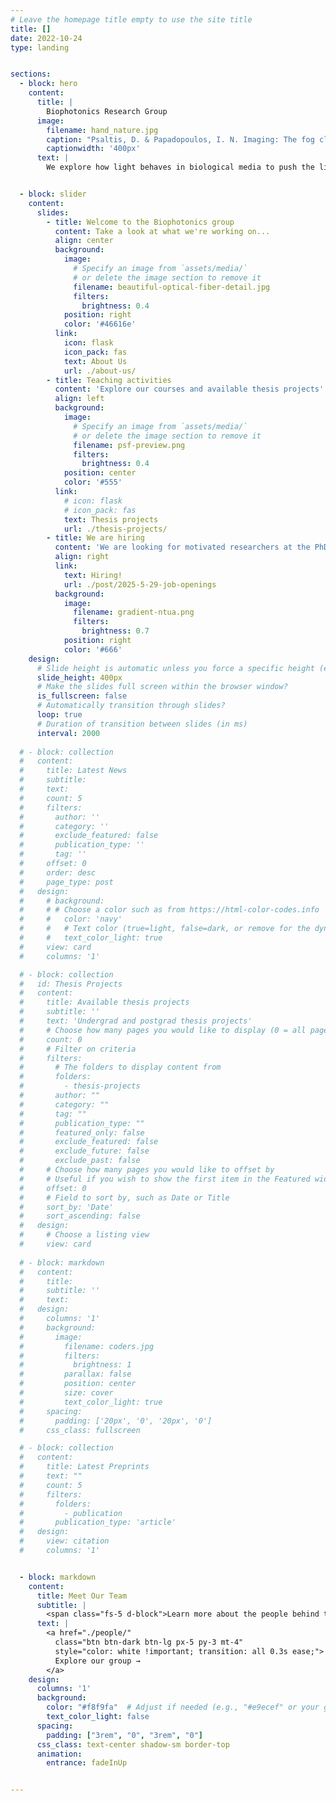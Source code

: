 ```yaml
---
# Leave the homepage title empty to use the site title
title: []
date: 2022-10-24
type: landing


sections:
  - block: hero
    content:
      title: |
        Biophotonics Research Group
      image:
        filename: hand_nature.jpg
        caption: "Psaltis, D. & Papadopoulos, I. N. Imaging: The fog clears. Nature 491, 197–198 (2012)"
        captionwidth: '400px'
      text: |
        We explore how light behaves in biological media to push the limits of biomedical imaging and sensing. Our research spans wavefront shaping, multiphoton microscopy, and **miniature biosensing technologies** designed for integration into everyday consumer devices.


  - block: slider
    content:
      slides:
        - title: Welcome to the Biophotonics group
          content: Take a look at what we're working on...
          align: center
          background:
            image:
              # Specify an image from `assets/media/`
              # or delete the image section to remove it
              filename: beautiful-optical-fiber-detail.jpg
              filters:
                brightness: 0.4
            position: right
            color: '#46616e'
          link:
            icon: flask
            icon_pack: fas
            text: About Us
            url: ./about-us/
        - title: Teaching activities
          content: 'Explore our courses and available thesis projects'
          align: left
          background:
            image:
              # Specify an image from `assets/media/`
              # or delete the image section to remove it
              filename: psf-preview.png
              filters:
                brightness: 0.4
            position: center
            color: '#555'
          link:
            # icon: flask
            # icon_pack: fas
            text: Thesis projects
            url: ./thesis-projects/
        - title: We are hiring
          content: 'We are looking for motivated researchers at the PhD or PostDoc level'
          align: right
          link:
            text: Hiring!
            url: ./post/2025-5-29-job-openings
          background:
            image:
              filename: gradient-ntua.png
              filters:
                brightness: 0.7
            position: right
            color: '#666'
    design:
      # Slide height is automatic unless you force a specific height (e.g. '400px')
      slide_height: 400px
      # Make the slides full screen within the browser window?
      is_fullscreen: false
      # Automatically transition through slides?
      loop: true
      # Duration of transition between slides (in ms)
      interval: 2000
  
  # - block: collection
  #   content:
  #     title: Latest News
  #     subtitle:
  #     text:
  #     count: 5
  #     filters:
  #       author: ''
  #       category: ''
  #       exclude_featured: false
  #       publication_type: ''
  #       tag: ''
  #     offset: 0
  #     order: desc
  #     page_type: post
  #   design:
  #     # background:
  #     # # Choose a color such as from https://html-color-codes.info
  #     #   color: 'navy'
  #     #   # Text color (true=light, false=dark, or remove for the dynamic theme color).
  #     #   text_color_light: true
  #     view: card
  #     columns: '1'

  # - block: collection
  #   id: Thesis Projects
  #   content:
  #     title: Available thesis projects
  #     subtitle: ''
  #     text: 'Undergrad and postgrad thesis projects'
  #     # Choose how many pages you would like to display (0 = all pages)
  #     count: 0
  #     # Filter on criteria
  #     filters:
  #       # The folders to display content from
  #       folders:
  #         - thesis-projects
  #       author: ""
  #       category: ""
  #       tag: ""
  #       publication_type: ""
  #       featured_only: false
  #       exclude_featured: false
  #       exclude_future: false
  #       exclude_past: false
  #     # Choose how many pages you would like to offset by
  #     # Useful if you wish to show the first item in the Featured widget
  #     offset: 0
  #     # Field to sort by, such as Date or Title
  #     sort_by: 'Date'
  #     sort_ascending: false
  #   design:
  #     # Choose a listing view
  #     view: card
  
  # - block: markdown
  #   content:
  #     title:
  #     subtitle: ''
  #     text:
  #   design:
  #     columns: '1'
  #     background:
  #       image: 
  #         filename: coders.jpg
  #         filters:
  #           brightness: 1
  #         parallax: false
  #         position: center
  #         size: cover
  #         text_color_light: true
  #     spacing:
  #       padding: ['20px', '0', '20px', '0']
  #     css_class: fullscreen

  # - block: collection
  #   content:
  #     title: Latest Preprints
  #     text: ""
  #     count: 5
  #     filters:
  #       folders:
  #         - publication
  #       publication_type: 'article'
  #   design:
  #     view: citation
  #     columns: '1'


  - block: markdown
    content:
      title: Meet Our Team
      subtitle: |
        <span class="fs-5 d-block">Learn more about the people behind the research</span>
      text: |
        <a href="./people/" 
          class="btn btn-dark btn-lg px-5 py-3 mt-4" 
          style="color: white !important; transition: all 0.3s ease;">
          Explore our group →
        </a>
    design:
      columns: '1'
      background:
        color: "#f8f9fa"  # Adjust if needed (e.g., "#e9ecef" or your gray tone)
        text_color_light: false
      spacing:
        padding: ["3rem", "0", "3rem", "0"]
      css_class: text-center shadow-sm border-top
      animation:
        entrance: fadeInUp


---
```

